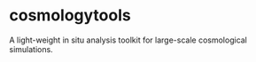 cosmologytools
==============

A light-weight in situ analysis toolkit for large-scale cosmological simulations.

